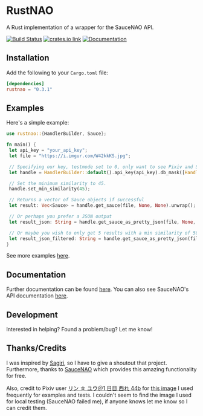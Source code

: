 # RustNAO

A Rust implementation of a wrapper for the SauceNAO API.

[![Build Status](https://travis-ci.com/ClementTsang/RustNAO.svg?token=1wvzVgp94E1TZyPNs8JF&branch=master)](https://travis-ci.com/ClementTsang/RustNAO)
[![crates.io link](https://img.shields.io/crates/v/rustnao.svg)](https://crates.io/crates/rustnao)
[![Documentation](https://docs.rs/rustnao/badge.svg)](https://docs.rs/rustnao)

## Installation

Add the following to your `Cargo.toml` file:

```toml
[dependencies]
rustnao = "0.3.1"
```

## Examples

Here's a simple example:

```rust
use rustnao::{HandlerBuilder, Sauce};

fn main() {
 let api_key = "your_api_key";
 let file = "https://i.imgur.com/W42kkKS.jpg";

 // Specifying our key, testmode set to 0, only want to see Pixiv and Sankaku using a mask, nothing excluded, no one specific source, and 15 results at most
 let handle = HandlerBuilder::default().api_key(api_key).db_mask([Handler::PIXIV, Handler::SANKAKU_CHANNEL].to_vec()).num_results(15).build();

 // Set the minimum similarity to 45.
 handle.set_min_similarity(45);

 // Returns a vector of Sauce objects if successful
 let result: Vec<Sauce> = handle.get_sauce(file, None, None).unwrap();

 // Or perhaps you prefer a JSON output
 let result_json: String = handle.get_sauce_as_pretty_json(file, None, None).unwrap();

 // Or maybe you wish to only get 5 results with a min similarity of 50.0
 let result_json_filtered: String = handle.get_sauce_as_pretty_json(file, Some(5), Some(50 as f64)).unwrap();
}
```

See more examples [here](./examples/).

## Documentation

Further documentation can be found [here](https://docs.rs/rustnao/). You can also see SauceNAO's API documentation [here](https://saucenao.com/user.php?page=search-api).

## Development

Interested in helping? Found a problem/bug? Let me know!

## Thanks/Credits

I was inspired by [Sagiri](https://github.com/ClarityCafe/Sagiri), so I have to give a shoutout that project. Furthermore, thanks to [SauceNAO](https://saucenao.com/) which provides this amazing functionality for free.

Also, credit to Pixiv user [リン ☆ ユウ＠1 日目 西れ 44b](https://www.pixiv.net/member.php?id=4754550) for [this image](https://www.pixiv.net/member_illust.php?mode=medium&illust_id=61477678) I used frequently for examples and tests. I couldn't seem to find the image I used for local testing (SauceNAO failed me), if anyone knows let me know so I can credit them.
